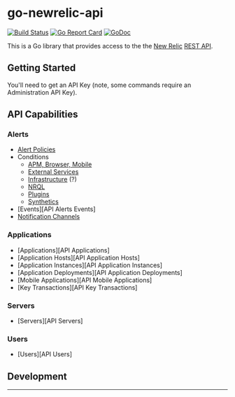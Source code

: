 # go-newrelic-api

[![Build Status](https://travis-ci.org/paultyng/go-newrelic.svg)][Travis]
[![Go Report Card](https://goreportcard.com/badge/github.com/paultyng/go-newrelic)][Go Report Card]
[![GoDoc](http://img.shields.io/badge/godoc-reference-blue.svg)][Docs]

This is a Go library that provides access to the the [New Relic][New Relic]
[REST API][New Relic REST API].

## Getting Started

You'll need to get an API Key (note, some commands require an Administration API
Key).

## API Capabilities

### Alerts

- [Alert Policies][API Alert Policies]
- Conditions
  - [APM, Browser, Mobile][API Alert Conditions]
  - [External Services][API Alert Conditions External Services]
  - [Infrastructure][API Alert Conditions Infrastructure] (?)
  - [NRQL][API Alert Conditions NRQL]
  - [Plugins][API Alert Conditions Plugins]
  - [Synthetics][API Alert Conditions Synthetics]
- [Events][API Alerts Events]
- [Notification Channels][API Alert Notification Channels]

### Applications

- [Applications][API Applications]
- [Application Hosts][API Application Hosts]
- [Application Instances][API Application Instances]
- [Application Deployments][API Application Deployments]
- [Mobile Applications][API Mobile Applications]
- [Key Transactions][API Key Transactions]

### Servers

- [Servers][API Servers]

### Users

- [Users][API Users]


## Development

---

[API Alert Conditions]: https://docs.newrelic.com/docs/alerts/rest-api-alerts/new-relic-alerts-rest-api/rest-api-calls-new-relic-alerts#conditions
[API Alert Conditions Infrastructure]: #
[API Alert Conditions NRQL]: https://docs.newrelic.com/docs/alerts/rest-api-alerts/new-relic-alerts-rest-api/rest-api-calls-new-relic-alerts#conditions-nrql
[API Alert Conditions External Services]: https://docs.newrelic.com/docs/alerts/rest-api-alerts/new-relic-alerts-rest-api/rest-api-calls-new-relic-alerts#ext-services-conditions
[API Alert Conditions Synthetics]: https://docs.newrelic.com/docs/alerts/rest-api-alerts/new-relic-alerts-rest-api/rest-api-calls-new-relic-alerts#synthetics-conditions
[API Alert Conditions Plugins]: https://docs.newrelic.com/docs/alerts/rest-api-alerts/new-relic-alerts-rest-api/rest-api-calls-new-relic-alerts#plugins-conditions
[API Alert Notification Channels]: https://docs.newrelic.com/docs/alerts/rest-api-alerts/new-relic-alerts-rest-api/rest-api-calls-new-relic-alerts#channels
[API Alert Policies]: https://docs.newrelic.com/docs/alerts/rest-api-alerts/new-relic-alerts-rest-api/rest-api-calls-new-relic-alerts#policies
[Docs]: http://godoc.org/github.com/paultyng/go-newrelic
[Go Report Card]: https://goreportcard.com/report/github.com/paultyng/go-newrelic
[New Relic]: http://www.newrelic.com
[New Relic REST API]: https://docs.newrelic.com/docs/apis/rest-api-v2
[Travis]: https://travis-ci.org/paultyng/go-newrelic

